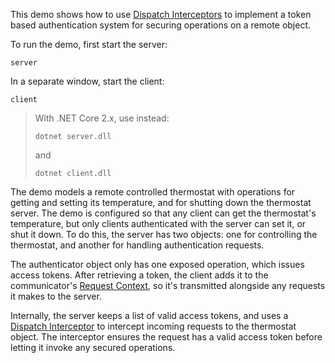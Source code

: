 This demo shows how to use [Dispatch Interceptors][1] to implement a token based
authentication system for securing operations on a remote object.

To run the demo, first start the server:
```
server
```
In a separate window, start the client:
```
client
```

> With .NET Core 2.x, use instead:
> ```
> dotnet server.dll
> ```
> and
> ```
> dotnet client.dll
> ```

The demo models a remote controlled thermostat with operations for getting and setting
its temperature, and for shutting down the thermostat server. The demo is configured so
that any client can get the thermostat's temperature, but only clients authenticated
with the server can set it, or shut it down. To do this, the server has two objects:
one for controlling the thermostat, and another for handling authentication requests.

The authenticator object only has one exposed operation, which issues access tokens.
After retrieving a token, the client adds it to the communicator's [Request Context][2],
so it's transmitted alongside any requests it makes to the server.

Internally, the server keeps a list of valid access tokens, and uses a [Dispatch Interceptor][1]
to intercept incoming requests to the thermostat object. The interceptor ensures the
request has a valid access token before letting it invoke any secured operations.

[1]: https://doc.zeroc.com/ice/4.0/server-side-features/dispatch-interceptors
[2]: https://doc.zeroc.com/ice/4.0/client-side-features/request-contexts
